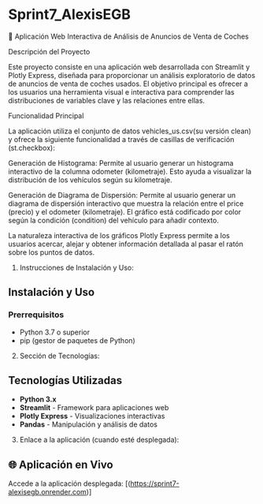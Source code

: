 # Sprint7_AlexisEGB
🚗 Aplicación Web Interactiva de Análisis de Anuncios de Venta de Coches

Descripción del Proyecto

Este proyecto consiste en una aplicación web desarrollada con Streamlit y Plotly Express, diseñada para proporcionar un análisis exploratorio de datos de anuncios de venta de coches usados. El objetivo principal es ofrecer a los usuarios una herramienta visual e interactiva para comprender las distribuciones de variables clave y las relaciones entre ellas.

Funcionalidad Principal

La aplicación utiliza el conjunto de datos vehicles_us.csv(su versión clean) y ofrece la siguiente funcionalidad a través de casillas de verificación (st.checkbox):

Generación de Histograma: Permite al usuario generar un histograma interactivo de la columna odometer (kilometraje). Esto ayuda a visualizar la distribución de los vehículos según su kilometraje.

Generación de Diagrama de Dispersión: Permite al usuario generar un diagrama de dispersión interactivo que muestra la relación entre el price (precio) y el odometer (kilometraje). El gráfico está codificado por color según la condición (condition) del vehículo para añadir contexto.

La naturaleza interactiva de los gráficos Plotly Express permite a los usuarios acercar, alejar y obtener información detallada al pasar el ratón sobre los puntos de datos.

1. Instrucciones de Instalación y Uso:

## Instalación y Uso

### Prerrequisitos
- Python 3.7 o superior
- pip (gestor de paquetes de Python)

2. Sección de Tecnologías:

## Tecnologías Utilizadas

- **Python 3.x**
- **Streamlit** - Framework para aplicaciones web
- **Plotly Express** - Visualizaciones interactivas
- **Pandas** - Manipulación y análisis de datos

3. Enlace a la aplicación (cuando esté desplegada):

## 🌐 Aplicación en Vivo

Accede a la aplicación desplegada: [(https://sprint7-alexisegb.onrender.com)] 
